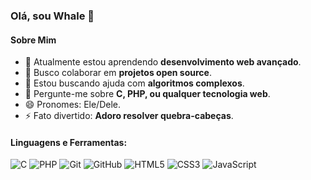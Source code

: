 ### Olá, sou Whale 👋

#### Sobre Mim
- 🌱 Atualmente estou aprendendo **desenvolvimento web avançado**.
- 👯 Busco colaborar em **projetos open source**.
- 🤔 Estou buscando ajuda com **algoritmos complexos**.
- 💬 Pergunte-me sobre **C, PHP, ou qualquer tecnologia web**.
- 😄 Pronomes: Ele/Dele.
- ⚡ Fato divertido: **Adoro resolver quebra-cabeças**.

#### Linguagens e Ferramentas:
![C](https://img.shields.io/badge/-C-239120?style=for-the-badge&logo=c&logoColor=white)
![PHP](https://img.shields.io/badge/-PHP-777BB4?style=for-the-badge&logo=php&logoColor=white)
![Git](https://img.shields.io/badge/-Git-F05032?style=for-the-badge&logo=git&logoColor=white)
![GitHub](https://img.shields.io/badge/-GitHub-181717?style=for-the-badge&logo=github&logoColor=white)
![HTML5](https://img.shields.io/badge/-HTML5-E34F26?style=for-the-badge&logo=html5&logoColor=white)
![CSS3](https://img.shields.io/badge/-CSS3-1572B6?style=for-the-badge&logo=css3&logoColor=white)
![JavaScript](https://img.shields.io/badge/-JavaScript-F7DF1E?style=for-the-badge&logo=javascript&logoColor=black)

